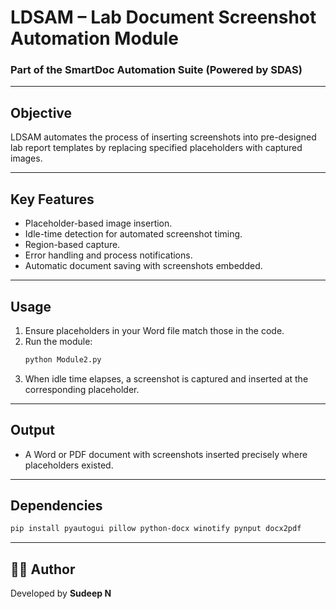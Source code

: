 # LDSAM – Lab Document Screenshot Automation Module

### Part of the SmartDoc Automation Suite (Powered by SDAS)

---

##  Objective
LDSAM automates the process of inserting screenshots into pre-designed lab report templates by replacing specified placeholders with captured images.

---

##  Key Features
- Placeholder-based image insertion.
- Idle-time detection for automated screenshot timing.
- Region-based capture.
- Error handling and process notifications.
- Automatic document saving with screenshots embedded.

---

##  Usage
1. Ensure placeholders in your Word file match those in the code.
2. Run the module:
   ```bash
   python Module2.py
   ```
3. When idle time elapses, a screenshot is captured and inserted at the corresponding placeholder.

---

##  Output
- A Word or PDF document with screenshots inserted precisely where placeholders existed.

---

##  Dependencies
```bash
pip install pyautogui pillow python-docx winotify pynput docx2pdf
```

---

## 👨‍💻 Author
Developed by **Sudeep N**
